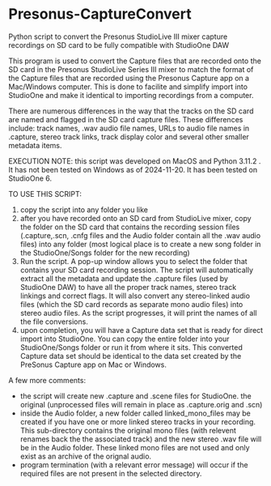 # Presonus-CaptureConvert
Python script to convert the Presonus StudioLive III mixer capture recordings on SD card to be fully compatible with StudioOne DAW

This program is used to convert the Capture files that are recorded onto the SD card in the Presonus StudioLive Series III mixer to match the format of the Capture files that are recorded using the Presonus Capture app on a Mac/Windows computer.
This is done to facilite and simplify import into StudioOne and make it identical to importing recordings from a computer.

There are numerous differences in the way that the tracks on the SD card are named and flagged in the SD card capture files.  These differences include:
track names, .wav audio file names, URLs to audio file names in .capture, stereo track links, track display color and several other smaller metadata items.

EXECUTION NOTE: this script was developed on MacOS and Python 3.11.2 .  It has not been tested on Windows as of 2024-11-20.
It has been tested on StudioOne 6.

TO USE THIS SCRIPT:
1. copy the script into any folder you like
2. after you have recorded onto an SD card from StudioLive mixer, copy the folder on the SD card that contains the recording session files (.capture,.scn, .cnfg files and the Audio folder contain all the .wav audio files) into any folder (most logical place is to create a new song folder in the StudioOne/Songs folder for the new recording)
3. Run the script.  A pop-up window allows you to select the folder that contains your SD card recording session.  The script will automatically extract all the metadata and update the .capture files (used by StudioOne DAW) to have all the proper track names, stereo track linkings and correct flags.  It will also convert any stereo-linked audio files (which the SD card records as separate mono audio files) into stereo audio files.  As the script progresses, it will print the names of all the file conversions.
4. upon completion, you will have a Capture data set that is ready for direct import into StudioOne.  You can copy the entire folder into your StudioOne/Songs folder or run it from where it sits.  This converted Capture data set should be identical to the data set created by the PreSonus Capture app on Mac or Windows.

A few more comments:
- the script will create new .capture and .scene files for StudioOne.  the original (unprocessed files will remain in place as .capture.orig and .scn)
- inside the Audio folder, a new folder called linked_mono_files may be created if you have one or more linked stereo tracks in your recording.  This sub-directory contains the original mono files (with relevent renames back the the associated track) and the new stereo .wav file will be in the Audio folder.  These linked mono files are not used and only exist as an archive of the orignal audio.
- program termination (with a relevant error message) will occur if the required files are not present in the selected directory.
